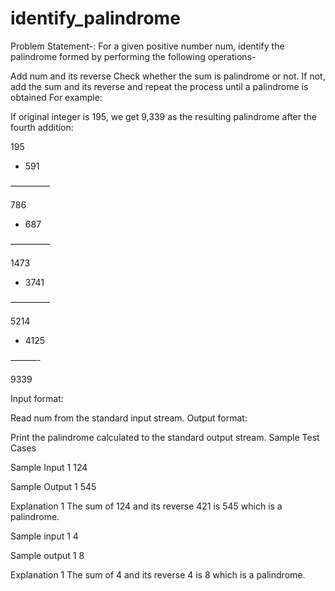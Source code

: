 # identify_palindrome

Problem Statement-: For a given positive number num, identify the palindrome formed by performing the following operations-

Add num and its reverse 
Check whether the sum is palindrome or not. If not, add the sum and its reverse and repeat the process until a palindrome is obtained 
For example: 

If original integer is 195, we get 9,339 as the resulting palindrome after the fourth addition: 

   195

+ 591

————–

   786

+ 687

————–

   1473

+ 3741

————–

   5214

+ 4125

———-

  9339

Input format: 

Read num from the standard input stream. 
Output format: 

Print the palindrome calculated to the standard output stream. 
Sample Test Cases

Sample Input 1
124 

Sample Output 1
545 

Explanation 1
The sum of 124 and its reverse 421 is 545 which is a palindrome. 
 
Sample input 1
4

Sample output 1
8

Explanation 1
The sum of 4 and its reverse 4 is 8 which is a palindrome.

